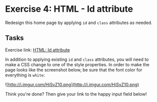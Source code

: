 # Exercise 4: HTML - Id attribute

Redesign this home page by applying `id` and `class` attributes as needed.

## Tasks

Exercise link: [HTML: Id attribute](http://codepen.io/NathanPJF/pen/MweBbq)

In addition to applying existing `id` and `class` attributes, you will need to make a CSS
change to one of the style properties.  In order to make the page looks like the screenshot
below, be sure that the font color for everything is `white`:

![http://i.imgur.com/HiSvZ10.png](http://i.imgur.com/HiSvZ10.png)


Think you're done? Then give your link to the happy input field below!
